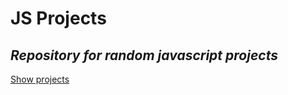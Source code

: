 # JS Projects
## <em>Repository for random javascript projects</em>
<a href="https://montalvas.github.io/js-projects/">Show projects</a>
